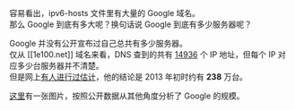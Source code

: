 容易看出，ipv6-hosts 文件里有大量的 Google 域名。  
那么 Google 到底有多大呢？换句话说 Google 到底有多少服务器呢？

Google 并没有公开宣布过自己总共有多少服务器。  
仅从 [[1e100.net]] 域名来看，DNS 查到的共有 [14936] 个 IP 地址，但每个 IP 对应多少台服务器并不清楚。  
但是网上[有人进行过估计]，他的结论是 2013 年初时约有 **238** 万台。  

[这里]有一张图片，按照公开数据从其他角度分析了 Google 的规模。


[14936]:          https://github.com/lennylxx/ipv6-hosts/blob/master/snippets/1e100.txt
[有人进行过估计]: https://plus.google.com/+JamesPearn/posts/VaQu9sNxJuY
[这里]:           http://www.bestcomputersciencedegrees.com/google/